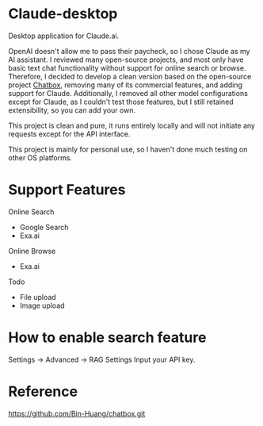 # Claude-desktop
Desktop application for Claude.ai.

OpenAI doesn't allow me to pass their paycheck, so I chose Claude as my AI assistant. I reviewed many open-source projects, and most only have basic text chat functionality without support for online search or browse. Therefore, I decided to develop a clean version based on the open-source project [Chatbox](https://github.com/Bin-Huang/chatbox.git), removing many of its commercial features, and adding support for Claude. 
Additionally, I removed all other model configurations except for Claude, as I couldn't test those features, but I still retained extensibility, so you can add your own. 

This project is clean and pure, it runs entirely locally and will not initiate any requests except for the API interface.

This project is mainly for personal use, so I haven't done much testing on other OS platforms.

# Support Features
Online Search
- Google Search
- Exa.ai

Online Browse
- Exa.ai

Todo
- File upload
- Image upload

# How to enable search feature
Settings -> Advanced -> RAG Settings
Input your API key.

# Reference
https://github.com/Bin-Huang/chatbox.git
